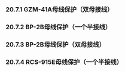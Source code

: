 ### 20.7.1 GZM-41A母线保护（双母接线）

### 20.7.2 BP-2B母线保护（一个半接线）

### 20.7.3 BP-2B母线保护（双母接线）

### 20.7.4 RCS-915E母线保护（一个半接线）
